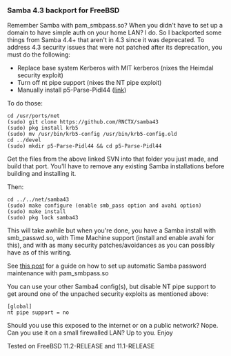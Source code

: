 ### Samba 4.3 backport for FreeBSD

Remember Samba with pam_smbpass.so?  When you didn't have to set up a domain to have simple auth on your home LAN?  I do.
So I backported some things from Samba 4.4+ that aren't in 4.3 since it was deprecated.  To address 4.3 security issues that
were not patched after its deprecation, you must do the following:

* Replace base system Kerberos with MIT kerberos (nixes the Heimdal security exploit)
* Turn off nt pipe support (nixes the NT pipe exploit)
* Manually install p5-Parse-Pidl44 ([link](https://svnweb.freebsd.org/ports/head/devel/p5-Parse-Pidl44/?pathrev=457765))

To do those:

```
cd /usr/ports/net
(sudo) git clone https://github.com/RNCTX/samba43
(sudo) pkg install krb5
(sudo) mv /usr/bin/krb5-config /usr/bin/krb5-config.old
cd ../devel
(sudo) mkdir p5-Parse-Pidl44 && cd p5-Parse-Pidl44
```

Get the files from the above linked SVN into that folder you just made, and build that port.  You'll have to remove any
existing Samba installations before building and installing it.

Then:

```
cd ../../net/samba43
(sudo) make configure (enable smb_pass option and avahi option)
(sudo) make install
(sudo) pkg lock samba43
```

This will take awhile but when you're done, you have a Samba install with smb_passwd.so, with Time Machine support (install
and enable avahi for this), and with as many security patches/avoidances as you can possibly have as of this writing.

See [this post](https://forums.freebsd.org/threads/howto-samba-with-pam_smbpass-using-your-system-account-with-samba.49581/) for a 
guide on how to set up automatic Samba password maintenance with pam_smbpass.so

You can use your other Samba4 config(s), but disable NT pipe support to get around one of the unpached security exploits as mentioned above:

```
[global]
nt pipe support = no
```

Should you use this exposed to the internet or on a public network?  Nope.  Can you use it on a small firewalled LAN? Up to you. Enjoy

Tested on FreeBSD 11.2-RELEASE and 11.1-RELEASE
